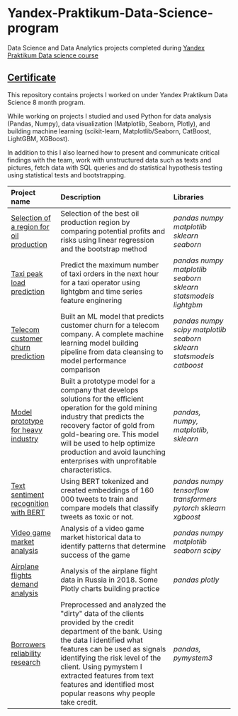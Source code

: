 # Yandex-Praktikum-Data-Science-program
Data Science and Data Analytics projects completed during [Yandex Praktikum Data science course](https://practicum.yandex.com/data-scientist/)

## [Certificate](https://drive.google.com/file/d/1-seYNBlZoIoxYkhaMj1OhS1RVnUZwMDm/view?usp=sharing)

This repository contains projects I worked on under Yandex Praktikum Data Science 8 month program.

While working on projects I studied and used Python for data analysis (Pandas, Numpy), data visualization (Matplotlib, Seaborn, Plotly), and building machine learning (scikit-learn, Matplotlib/Seaborn, CatBoost, LightGBM, XGBoost).

In addition to this I also learned how to present and communicate critical findings with the team, work with unstructured data such as texts and pictures, fetch data with SQL queries and do statistical hypothesis testing using statistical tests and bootstrapping.


| Project name | Description | Libraries | 
| :---------------------- | :---------------------- | :---------------------- |
| [Selection of a region for oil production](Selection%20of%20a%20region%20for%20oil%20production) | Selection of the best oil production region by comparing potential profits and risks using linear regression and the bootstrap method| *pandas numpy matplotlib sklearn seaborn*
| [Taxi peak load prediction](Taxi%20peak%20load%20prediction) | Predict the maximum number of taxi orders in the next hour for a taxi operator using lightgbm and time series feature enginering| *pandas numpy matplotlib seaborn sklearn statsmodels lightgbm*
| [Telecom customer churn prediction](Telecom%20customer%20churn%20prediction) | Built an ML model that predicts customer churn for a telecom company. A complete machine learning model building pipeline from data cleansing to model performance comparison | *pandas numpy scipy matplotlib seaborn sklearn statsmodels catboost*
| [Model prototype for heavy industry](Heavy%20industry%20model%20prototype) | Built a prototype model for a company that develops solutions for the efficient operation for the gold mining industry that predicts the recovery factor of gold from gold-bearing ore. This model will be used to help optimize production and avoid launching enterprises with unprofitable characteristics. | *pandas, numpy, matplotlib, sklearn*
| [Text sentiment recognition with BERT](bert_tweet_sentiment) | Using BERT tokenized and created embeddings of 160 000 tweets to train and compare models that classify tweets as toxic or not. | *pandas numpy tensorflow transformers pytorch sklearn xgboost* 
|[Video game market analysis](Video%20game%20market%20analysis) | Analysis of a video game market historical data to identify patterns that determine success of the game | *pandas numpy matplotlib seaborn scipy*
| [Airplane flights demand analysis](Airplane%20flights%20demand%20analysis) | Analysis of the airplane flight data in Russia in 2018. Some Plotly charts building practice | *pandas plotly*
| [Borrowers reliability research](borrowers_realibility_research) | Preprocessed and analyzed the "dirty" data of the clients provided by the credit department of the bank. Using the data I identified what features can be used as signals identifying the risk level of the client. Using pymystem I extracted features from text features and identified most popular reasons why people take credit.| *pandas, pymystem3*
